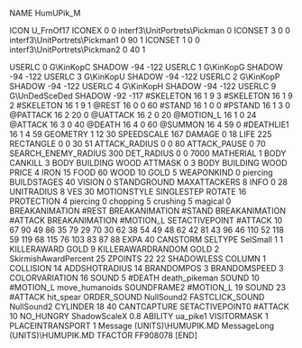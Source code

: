 NAME HumUPik_M

ICON U_FrnOf17
ICONEX 0 0 interf3\UnitPortrets\Pickman 0
ICONSET 3 0 0 interf3\UnitPortrets\Pickman1 0 90 1
ICONSET 1 0 0 interf3\UnitPortrets\Pickman2 0 40 1

USERLC 			0 G\KinKopC SHADOW -94 -122
USERLC 			1 G\KinKopG SHADOW -94 -122
USERLC 			3 G\KinKopU SHADOW -94 -122
USERLC 			2 G\KinKopP SHADOW -94 -122
USERLC 			4 G\KinKopH SHADOW -94 -122
USERLC 			9 G\UnDedSceDed SHADOW -92 -117
#SKELETON               16 1 9 3
#SKELETON               16 1 9 2
#SKELETON               16 1 9 1
@REST      16 0 0 60
#STAND     16 1 0 0
#PSTAND    16 1 3 0
@PATTACK   16 2 20 0
@UATTACK   16 2 0 20
@MOTION_L  16 1 0 24
@ATTACK    16 3 0 40
@DEATH     16 4 0 60
@SUMMON    16 4 59 0
#DEATHLIE1 16 1 4 59
GEOMETRY 1 12 30
SPEEDSCALE 167
DAMAGE   0 18
LIFE     225
RECTANGLE 0 0 30 51
ATTACK_RADIUS 0 0 80
ATTACK_PAUSE 0 70
SEARCH_ENEMY_RADIUS 300
DET_RADIUS 0 0 7000
MATHERIAL 1 BODY
CANKILL 3 BODY BUILDING WOOD 
ATTMASK 0 3 BODY BUILDING WOOD 
PRICE 4 IRON 15 FOOD 60 WOOD 10 GOLD 5
WEAPONKIND 0 piercing
BUILDSTAGES 40
VISION 0
STANDGROUND
MAXATTACKERS 8
INFO 0 28
UNITRADIUS 8
VES 30
MOTIONSTYLE SINGLESTEP
ROTATE 16
PROTECTION 4 piercing 0 chopping 5 crushing 5 magical 0
BREAKANIMATION #REST
BREAKANIMATION #STAND
BREAKANIMATION #ATTACK
BREAKANIMATION #MOTION_L
SETACTIVEPOINT #ATTACK 10 67 90 49 86 35 79 29 70 30 62 38 54 49 48 62 42 81 43 96 46 110 52 118 59 119 68 115 76 103 83 87 88
EXPA 40
CANSTORM
SELTYPE SelSmall 1 1
KILLERAWARD             GOLD 9
KILLERAWARDRANDOM       GOLD 2
SkirmishAwardPercent 25
ZPOINTS 22 22
SHADOWLESS
COLUMN 1
COLLISION 14
ADDSHOTRADIUS 14
BRANDOMPOS 3
BRANDOMSPEED 3
COLORVARIATION 16
SOUND 5 #DEATH death_pikeman
SOUND 10 #MOTION_L move_humanoids
SOUNDFRAME2 #MOTION_L 19
SOUND 23 #ATTACK hit_spear
ORDER_SOUND NullSound2
FASTCLICK_SOUND NullSound2
CYLINDER 18 40
CANTCAPTURE
SETACTIVEPOINT0 #ATTACK 10
NO_HUNGRY
ShadowScaleX 0.8
ABILITY ua_pike1
VISITORMASK 1
PLACEINTRANSPORT 1
Message (UNITS)\HUMUPIK.MD
MessageLong (UNITS)\HUMUPIK.MD
TFACTOR FF908078
[END]
